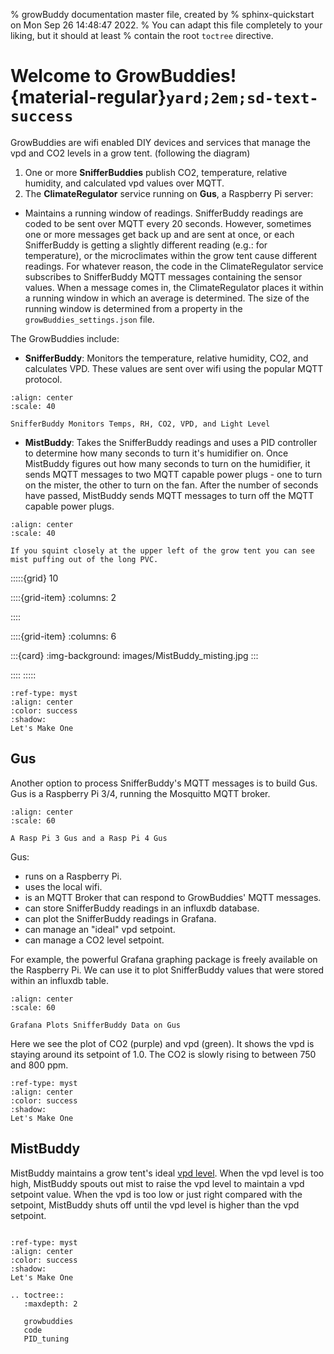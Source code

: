 % growBuddy documentation master file, created by
% sphinx-quickstart on Mon Sep 26 14:48:47 2022.
% You can adapt this file completely to your liking, but it should at least
% contain the root `toctree` directive.

# Welcome to GrowBuddies! {material-regular}`yard;2em;sd-text-success`

GrowBuddies are wifi enabled DIY devices and services that manage the vpd and CO2 levels in a grow tent.
(following the diagram)
1) One or more **SnifferBuddies** publish CO2, temperature, relative humidity, and calculated vpd values over MQTT.
2) The **ClimateRegulator** service running on **Gus**, a Raspberry Pi server:
- Maintains a running window of readings.  SnifferBuddy readings are coded to be sent over MQTT every 20 seconds.  However, sometimes one or more messages get back up and are sent at once, or each SnifferBuddy is getting a slightly different reading (e.g.: for temperature), or the microclimates within the grow tent cause different readings.  For whatever reason, the code in the ClimateRegulator service subscribes to SnifferBuddy MQTT messages containing the sensor values.  When a message comes in, the ClimateRegulator places it within a running window in which an average is determined. The size of the running window is determined from a property in the `growBuddies_settings.json` file.

The GrowBuddies include:
- **SnifferBuddy**: Monitors the temperature, relative humidity, CO2, and calculates VPD.  These values are sent over wifi using the popular MQTT protocol.

```{figure} images/snifferbuddy_in_tent.jpg
:align: center
:scale: 40

SnifferBuddy Monitors Temps, RH, CO2, VPD, and Light Level
```
- **MistBuddy**: Takes the SnifferBuddy readings and uses a PID controller to determine how many seconds to turn it's humidifier on.  Once MistBuddy figures out how many seconds to turn on the humidifier, it sends MQTT messages to two MQTT capable power  plugs - one to turn on the mister, the other to turn on the fan.  After the number of seconds have passed, MistBuddy sends MQTT messages to turn off the MQTT capable power plugs.
```{figure} images/MistBuddy_misting.jpg
:align: center
:scale: 40

If you squint closely at the upper left of the grow tent you can see mist puffing out of the long PVC.
```
:::::{grid} 10

::::{grid-item}
:columns: 2

::::

::::{grid-item}
:columns: 6

:::{card}
:img-background: images/MistBuddy_misting.jpg
:::

::::
:::::


```{button-link} snifferbuddy.md
:ref-type: myst
:align: center
:color: success
:shadow:
Let's Make One
```

## Gus
Another option to process SnifferBuddy's MQTT messages is to build Gus.  Gus is a Raspberry Pi 3/4, running the Mosquitto MQTT broker.

```{figure} images/Gus_2.jpg
:align: center
:scale: 60

A Rasp Pi 3 Gus and a Rasp Pi 4 Gus
```


 Gus:
 - runs on a Raspberry Pi.
 - uses the local wifi.
 - is an MQTT Broker that can respond to GrowBuddies' MQTT messages.
 - can store SnifferBuddy readings in an influxdb database.
 - can plot the SnifferBuddy readings in Grafana.
 - can manage an "ideal" vpd setpoint.
 - can manage a CO2 level setpoint.

 For example, the powerful Grafana graphing package is freely available on the Raspberry Pi.  We can use it to plot SnifferBuddy values that were stored within an influxdb table.


```{figure} images/co2andvpdvalues.jpg
:align: center
:scale: 60

Grafana Plots SnifferBuddy Data on Gus
```
Here we see the plot of CO2 (purple) and vpd (green).  It shows the vpd is staying around its setpoint of 1.0.  The CO2 is slowly rising to between 750 and 800 ppm.

```{button-link} gus.md
:ref-type: myst
:align: center
:color: success
:shadow:
Let's Make One
```
## MistBuddy
MistBuddy maintains a grow tent's ideal [vpd level](https://www.canr.msu.edu/floriculture/uploads/files/Water%20VPD.pdf).   When the vpd level is too high, MistBuddy spouts out mist to raise the vpd level to maintain a vpd setpoint value.  When the vpd is too low or just right compared with the setpoint, MistBuddy shuts off until the vpd level is higher than the vpd setpoint.

```{note} Most indoor grow environments are climate controlled.  Typically, the temperature is within acceptable range however the humidity is not.  Because of this, while vpd is dependent on both temperature and humidity, MistBuddy only changes the humidity to adjust the vpd.
```
```{button-link} mistbuddy.md
:ref-type: myst
:align: center
:color: success
:shadow:
Let's Make One
```



```{eval-rst}
.. toctree::
   :maxdepth: 2

   growbuddies
   code
   PID_tuning

```